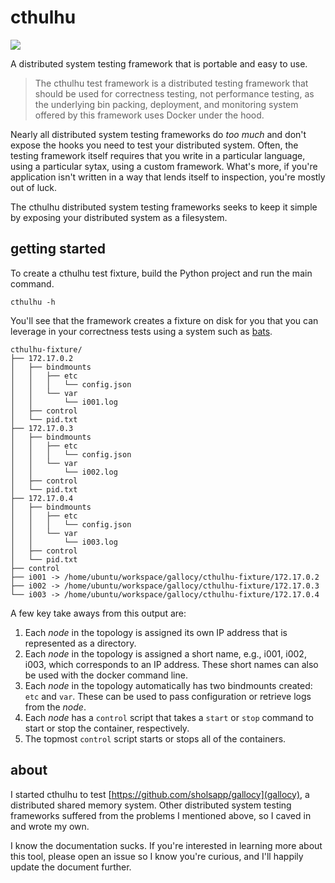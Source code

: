 # cthulhu

<a href="https://travis-ci.org/core-labs/cthulhu">
<img src='https://img.shields.io/travis/core-labs/cthulhu/master.svg?style=flat-square' />
</a>

A distributed system testing framework that is portable and easy to use.

> The cthulhu test framework is a distributed testing framework that should be
> used for correctness testing, not performance testing, as the underlying bin
> packing, deployment, and monitoring system offered by this framework uses
> Docker under the hood.

Nearly all distributed system testing frameworks do *too much* and don't expose
the hooks you need to test your distributed system. Often, the testing
framework itself requires that you write in a particular language, using a
particular sytax, using a custom framework. What's more, if you're application
isn't written in a way that lends itself to inspection, you're mostly out of
luck.

The cthulhu distributed system testing frameworks seeks to keep it simple by
exposing your distributed system as a filesystem.

## getting started

To create a cthulhu test fixture, build the Python project and run the main
command.

```
cthulhu -h
```

You'll see that the framework creates a fixture on disk for you that you can
leverage in your correctness tests using a system such as
[bats](https://github.com/sstephenson/bats).

```
cthulhu-fixture/
├── 172.17.0.2
│   ├── bindmounts
│   │   ├── etc
│   │   │   └── config.json
│   │   └── var
│   │       └── i001.log
│   ├── control
│   └── pid.txt
├── 172.17.0.3
│   ├── bindmounts
│   │   ├── etc
│   │   │   └── config.json
│   │   └── var
│   │       └── i002.log
│   ├── control
│   └── pid.txt
├── 172.17.0.4
│   ├── bindmounts
│   │   ├── etc
│   │   │   └── config.json
│   │   └── var
│   │       └── i003.log
│   ├── control
│   └── pid.txt
├── control
├── i001 -> /home/ubuntu/workspace/gallocy/cthulhu-fixture/172.17.0.2
├── i002 -> /home/ubuntu/workspace/gallocy/cthulhu-fixture/172.17.0.3
└── i003 -> /home/ubuntu/workspace/gallocy/cthulhu-fixture/172.17.0.4
```

A few key take aways from this output are:

1. Each *node* in the topology is assigned its own IP address that is
represented as a directory.
2. Each *node* in the topology is assigned a short name, e.g., i001, i002,
i003, which corresponds to an IP address. These short names can also be used
with the docker command line.
3. Each *node* in the topology automatically has two bindmounts created: `etc`
and `var`. These can be used to pass configuration or retrieve logs from the
*node*.
4. Each *node* has a `control` script that takes a `start` or `stop` command to
start or stop the container, respectively.
5. The topmost `control` script starts or stops all of the containers.

## about

I started cthulhu to test [https://github.com/sholsapp/gallocy](gallocy), a
distributed shared memory system. Other distributed system testing frameworks
suffered from the problems I mentioned above, so I caved in and wrote my own.

I know the documentation sucks. If you're interested in learning more about
this tool, please open an issue so I know you're curious, and I'll happily
update the document further.
